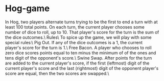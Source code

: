 # Hog-game
In Hog, two players alternate turns trying to be the first to end a turn with at least 100 total points. On each turn, the current player chooses some number of dice to roll, up to 10. That player's score for the turn is the sum of the dice outcomes.\\
Rules\\
To spice up the game, we will play with some special rules:\\
Pig Out. If any of the dice outcomes is a 1, the current player's score for the turn is 1.\\
Free Bacon. A player who chooses to roll zero dice scores points equal to ten minus the minimum of of the ones and tens digit of the opponent's score.\\
Swine Swap. After points for the turn are added to the current player's score, if the first (leftmost) digit of the current player's score and the last (rightmost) digit of the opponent player's score are equal, then the two scores are swapped.\\
